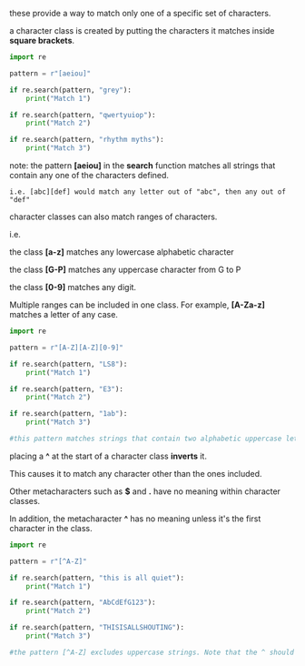 these provide a way to match only one of a specific set of characters.

a character class is created by putting the characters it matches inside **square brackets**.

```python
import re

pattern = r"[aeiou]"

if re.search(pattern, "grey"):
	print("Match 1")

if re.search(pattern, "qwertyuiop"):
	print("Match 2")

if re.search(pattern, "rhythm myths"):
	print("Match 3")
```

note: the pattern **\[aeiou\]** in the **search** function matches all strings that contain any one of the characters defined.

```
i.e. [abc][def] would match any letter out of "abc", then any out of "def"
```

character classes can also match ranges of characters.

i.e.

the class **\[a-z\]** matches any lowercase alphabetic character

the class **\[G-P\]** matches any uppercase character from G to P

the class **\[0-9\]** matches any digit.

Multiple ranges can be included in one class. For example, **\[A-Za-z\]** matches a letter of any case.

```python
import re

pattern = r"[A-Z][A-Z][0-9]"

if re.search(pattern, "LS8"):
	print("Match 1")

if re.search(pattern, "E3"):
	print("Match 2")

if re.search(pattern, "1ab"):
	print("Match 3")

#this pattern matches strings that contain two alphabetic uppercase letters followed by a digit.
```

placing a **^** at the start of a character class **inverts** it.

This causes it to match any character other than the ones included.

Other metacharacters such as **$** and **.** have no meaning within character classes.

In addition, the metacharacter **^** has no meaning unless it's the first character in the class.

```python
import re

pattern = r"[^A-Z]"

if re.search(pattern, "this is all quiet"):
	print("Match 1")

if re.search(pattern, "AbCdEfG123"):
	print("Match 2")

if re.search(pattern, "THISISALLSHOUTING"):
	print("Match 3")

#the pattern [^A-Z] excludes uppercase strings. Note that the ^ should be inside the brackets to invert the character class.
```